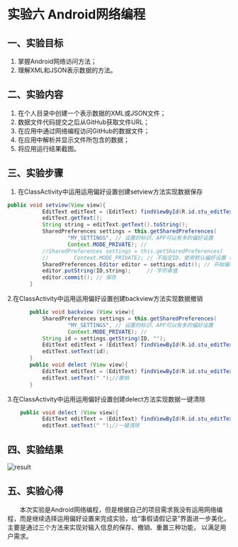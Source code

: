 # 实验六 Android网络编程

## 一、实验目标

1. 掌握Android网络访问方法；
2. 理解XML和JSON表示数据的方法。

## 二、实验内容

1. 在个人目录中创建一个表示数据的XML或JSON文件；
2. 数据文件代码提交之后从GitHub获取文件URL；
3. 在应用中通过网络编程访问GitHub的数据文件；
4. 在应用中解析并显示文件所包含的数据；
5. 将应用运行结果截图。

## 三、实验步骤

1. 在ClassActivity中运用运用偏好设置创建setview方法实现数据保存

```java
public void setview(View view){
           EditText editText = (EditText) findViewById(R.id.stu_editText1);
           editText.getText();
           String string = editText.getText().toString();
           SharedPreferences settings = this.getSharedPreferences(
                   "MY_SETTINGS", // 设置的标识、APP可以有多的偏好设置
                   Context.MODE_PRIVATE); //
           //SharedPreferences settings = this.getSharedPreferences(
           //        Context.MODE_PRIVATE); // 不指定ID、使用默认偏好设置（只有一个）
           SharedPreferences.Editor editor = settings.edit(); // 开始编辑设置
           editor.putString(ID,string);     // 字符串值
           editor.commit(); // 保存
       }
```
2.在ClassActivity中运用运用偏好设置创建backview方法实现数据撤销
```java
       public void backview (View view){
           SharedPreferences settings = this.getSharedPreferences(
                   "MY_SETTINGS", // 设置的标识、APP可以有多的偏好设置
                   Context.MODE_PRIVATE); //
           String id = settings.getString(ID, "");
           EditText editText = (EditText) findViewById(R.id.stu_editText1);
           editText.setText(id);
       }
       public void delect (View view){
           EditText editText = (EditText) findViewById(R.id.stu_editText1);
           editText.setText(" ");//撤销
       }
```
3.在ClassActivity中运用运用偏好设置创建delect方法实现数据一键清除
```java
    public void delect (View view){
           EditText editText = (EditText) findViewById(R.id.stu_editText1);
           editText.setText(" ");//一键清除
```
## 四、实验结果
![result](https://raw.githubusercontent.com/tiamo669/android-labs-2020/master/students/net1814080903303/sixth_1.jpg)
## 五、实验心得
　　本次实验是Android网络编程，但是根据自己的项目需求我没有运用网络编程，而是继续选择运用偏好设置来完成实验，给“事假请假记录”界面进一步美化，主要是通过三个方法来实现对输入信息的保存、撤销、重置三种功能，
  以满足用户需求。
